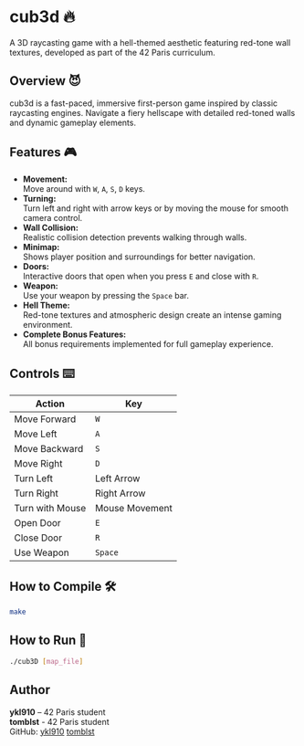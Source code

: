# cub3d 🔥

A 3D raycasting game with a hell-themed aesthetic featuring red-tone wall textures, developed as part of the 42 Paris curriculum.

## Overview 😈

cub3d is a fast-paced, immersive first-person game inspired by classic raycasting engines. Navigate a fiery hellscape with detailed red-toned walls and dynamic gameplay elements.

## Features 🎮

- **Movement:**  
  Move around with `W`, `A`, `S`, `D` keys.  
- **Turning:**  
  Turn left and right with arrow keys or by moving the mouse for smooth camera control.  
- **Wall Collision:**  
  Realistic collision detection prevents walking through walls.  
- **Minimap:**  
  Shows player position and surroundings for better navigation.  
- **Doors:**  
  Interactive doors that open when you press `E` and close with `R`.  
- **Weapon:**  
  Use your weapon by pressing the `Space` bar.  
- **Hell Theme:**  
  Red-tone textures and atmospheric design create an intense gaming environment.  
- **Complete Bonus Features:**  
  All bonus requirements implemented for full gameplay experience.

## Controls ⌨️

| Action           | Key           |
|------------------|---------------|
| Move Forward     | `W`           |
| Move Left        | `A`           |
| Move Backward    | `S`           |
| Move Right       | `D`           |
| Turn Left        | Left Arrow    |
| Turn Right       | Right Arrow   |
| Turn with Mouse  | Mouse Movement|
| Open Door        | `E`           |
| Close Door       | `R`           |
| Use Weapon       | `Space`       |

## How to Compile 🛠️

```bash
make
```

## How to Run 🚀

```bash
./cub3D [map_file]
```

## Author  
**ykl910** – 42 Paris student  
**tomblst** - 42 Paris student  
GitHub: [ykl910](https://github.com/ykl910) [tomblst](https://github.com/tomblst)


